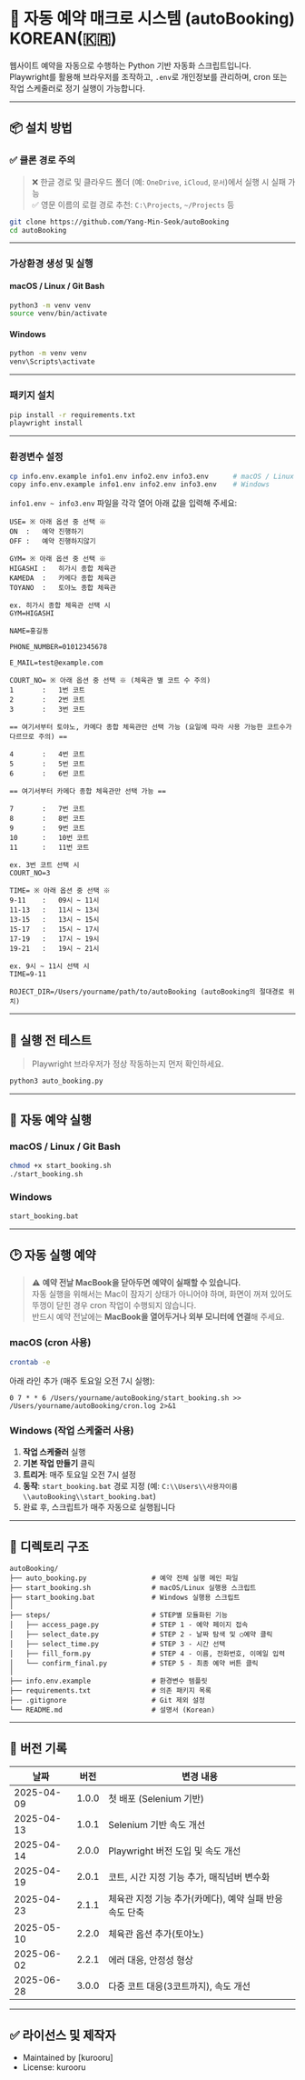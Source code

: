 # 📅 자동 예약 매크로 시스템 (autoBooking) KOREAN(🇰🇷)

웹사이트 예약을 자동으로 수행하는 Python 기반 자동화 스크립트입니다.  
Playwright를 활용해 브라우저를 조작하고, `.env`로 개인정보를 관리하며, cron 또는 작업 스케줄러로 정기 실행이 가능합니다.

---

## 📦 설치 방법

### ✅ 클론 경로 주의

> ❌ 한글 경로 및 클라우드 폴더 (예: `OneDrive`, `iCloud`, `문서`)에서 실행 시 실패 가능  
> ✅ 영문 이름의 로컬 경로 추천: `C:\Projects`, `~/Projects` 등

```bash
git clone https://github.com/Yang-Min-Seok/autoBooking
cd autoBooking
```

---

### 가상환경 생성 및 실행

#### macOS / Linux / Git Bash

```bash
python3 -m venv venv
source venv/bin/activate
```

#### Windows

```cmd
python -m venv venv
venv\Scripts\activate
```

---

### 패키지 설치

```bash
pip install -r requirements.txt
playwright install
```

---

### 환경변수 설정

```bash
cp info.env.example info1.env info2.env info3.env      # macOS / Linux
copy info.env.example info1.env info2.env info3.env    # Windows
```

`info1.env ~ info3.env` 파일을 각각 열어 아래 값을 입력해 주세요:

```env
USE= ※ 아래 옵션 중 선택 ※
ON  :   예약 진행하기
OFF :   예약 진행하지않기

GYM= ※ 아래 옵션 중 선택 ※
HIGASHI :   히가시 종합 체육관
KAMEDA  :   카메다 종합 체육관
TOYANO  :   토야노 종합 체육관

ex. 히가시 종합 체육관 선택 시
GYM=HIGASHI

NAME=홍길동

PHONE_NUMBER=01012345678

E_MAIL=test@example.com

COURT_NO= ※ 아래 옵션 중 선택 ※ (체육관 별 코트 수 주의)
1       :   1번 코트
2       :   2번 코트
3       :   3번 코트

== 여기서부터 토야노, 카메다 종합 체육관만 선택 가능 (요일에 따라 사용 가능한 코트수가 다르므로 주의) ==

4       :   4번 코트
5       :   5번 코트
6       :   6번 코트

== 여기서부터 카메다 종합 체육관만 선택 가능 ==

7       :   7번 코트
8       :   8번 코트
9       :   9번 코트
10      :   10번 코트
11      :   11번 코트

ex. 3번 코트 선택 시
COURT_NO=3

TIME= ※ 아래 옵션 중 선택 ※
9-11    :   09시 ~ 11시
11-13   :   11시 ~ 13시
13-15   :   13시 ~ 15시
15-17   :   15시 ~ 17시
17-19   :   17시 ~ 19시
19-21   :   19시 ~ 21시

ex. 9시 ~ 11시 선택 시
TIME=9-11

ROJECT_DIR=/Users/yourname/path/to/autoBooking (autoBooking의 절대경로 위치)
```

---

## 🧪 실행 전 테스트

> Playwright 브라우저가 정상 작동하는지 먼저 확인하세요.

```bash
python3 auto_booking.py
```

---

## 🚀 자동 예약 실행

### macOS / Linux / Git Bash

```bash
chmod +x start_booking.sh
./start_booking.sh
```

### Windows

```cmd
start_booking.bat
```

---

## 🕑 자동 실행 예약

> ⚠️ **예약 전날 MacBook을 닫아두면 예약이 실패할 수 있습니다.**  
> 자동 실행을 위해서는 Mac이 잠자기 상태가 아니어야 하며, 화면이 꺼져 있어도 뚜껑이 닫힌 경우 cron 작업이 수행되지 않습니다.  
> 반드시 예약 전날에는 **MacBook을 열어두거나 외부 모니터에 연결**해 주세요.


### macOS (cron 사용)

```bash
crontab -e
```

아래 라인 추가 (매주 토요일 오전 7시 실행):

```cron
0 7 * * 6 /Users/yourname/autoBooking/start_booking.sh >> /Users/yourname/autoBooking/cron.log 2>&1
```

### Windows (작업 스케줄러 사용)

1. **작업 스케줄러** 실행  
2. **기본 작업 만들기** 클릭  
3. **트리거**: 매주 토요일 오전 7시 설정  
4. **동작**: `start_booking.bat` 경로 지정 (예: `C:\\Users\\사용자이름\\autoBooking\\start_booking.bat`)  
5. 완료 후, 스크립트가 매주 자동으로 실행됩니다 

---

## 📁 디렉토리 구조

```
autoBooking/
├── auto_booking.py                # 예약 전체 실행 메인 파일
├── start_booking.sh               # macOS/Linux 실행용 스크립트
├── start_booking.bat              # Windows 실행용 스크립트
│
├── steps/                         # STEP별 모듈화된 기능
│   ├── access_page.py             # STEP 1 - 예약 페이지 접속
│   ├── select_date.py             # STEP 2 - 날짜 탐색 및 ○예약 클릭
│   ├── select_time.py             # STEP 3 - 시간 선택
│   ├── fill_form.py               # STEP 4 - 이름, 전화번호, 이메일 입력
│   └── confirm_final.py           # STEP 5 - 최종 예약 버튼 클릭
│
├── info.env.example               # 환경변수 템플릿
├── requirements.txt               # 의존 패키지 목록
├── .gitignore                     # Git 제외 설정
└── README.md                      # 설명서 (Korean)
```

---

## 📌 버전 기록

| 날짜       | 버전   | 변경 내용                               |
|------------|--------|------------------------------------------|
| 2025-04-09 | 1.0.0  | 첫 배포 (Selenium 기반) |
| 2025-04-13 | 1.0.1  | Selenium 기반 속도 개선 |
| 2025-04-14 | 2.0.0  | Playwright 버전 도입 및 속도 개선 |
| 2025-04-19 | 2.0.1  | 코트, 시간 지정 기능 추가, 매직넘버 변수화 |
| 2025-04-23 | 2.1.1  | 체육관 지정 기능 추가(카메다), 예약 실패 반응 속도 단축 |
| 2025-05-10 | 2.2.0  | 체육관 옵션 추가(토야노) |
| 2025-06-02 | 2.2.1  | 에러 대응, 안정성 형상 |
| 2025-06-28 | 3.0.0  | 다중 코트 대응(3코트까지), 속도 개선 |

---

## ✅ 라이선스 및 제작자

- Maintained by [kurooru]  
- License: kurooru